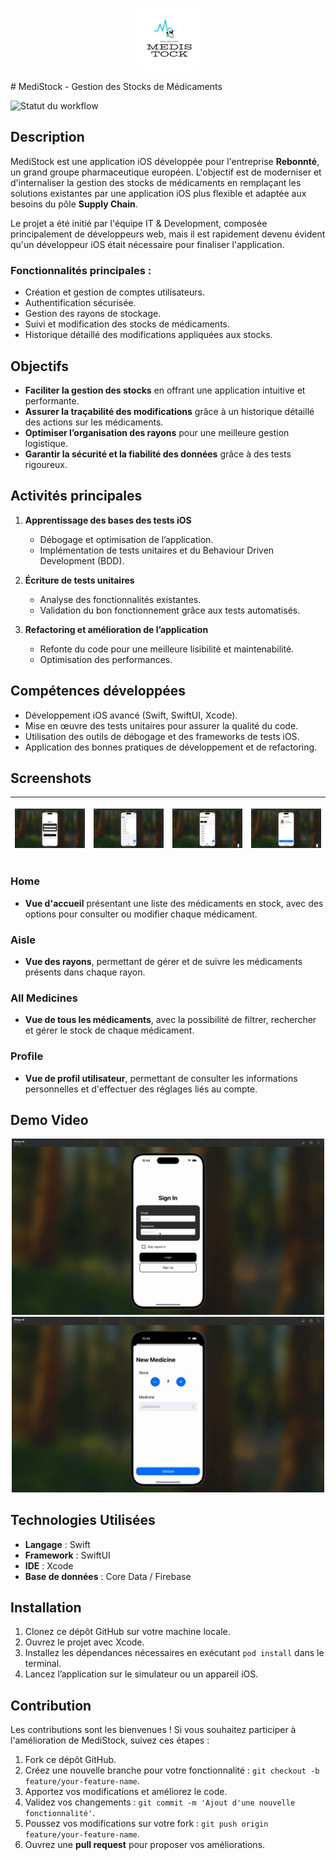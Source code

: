 <p align="center"> <img src="Screenshots/icone.png" img width="100" > </p>
# MediStock - Gestion des Stocks de Médicaments

![Statut du workflow](https://github.com/Mody9156/Rebonnte_P16DAIOS/actions/workflows/ci.yml/badge.svg)

## Description
MediStock est une application iOS développée pour l'entreprise **Rebonnté**, un grand groupe pharmaceutique européen. L'objectif est de moderniser et d'internaliser la gestion des stocks de médicaments en remplaçant les solutions existantes par une application iOS plus flexible et adaptée aux besoins du pôle **Supply Chain**.

Le projet a été initié par l'équipe IT & Development, composée principalement de développeurs web, mais il est rapidement devenu évident qu'un développeur iOS était nécessaire pour finaliser l'application.

### Fonctionnalités principales :
- Création et gestion de comptes utilisateurs.
- Authentification sécurisée.
- Gestion des rayons de stockage.
- Suivi et modification des stocks de médicaments.
- Historique détaillé des modifications appliquées aux stocks.

## Objectifs
- **Faciliter la gestion des stocks** en offrant une application intuitive et performante.
- **Assurer la traçabilité des modifications** grâce à un historique détaillé des actions sur les médicaments.
- **Optimiser l’organisation des rayons** pour une meilleure gestion logistique.
- **Garantir la sécurité et la fiabilité des données** grâce à des tests rigoureux.

## Activités principales
1. **Apprentissage des bases des tests iOS**
   - Débogage et optimisation de l’application.
   - Implémentation de tests unitaires et du Behaviour Driven Development (BDD).
   
2. **Écriture de tests unitaires**
   - Analyse des fonctionnalités existantes.
   - Validation du bon fonctionnement grâce aux tests automatisés.
   
3. **Refactoring et amélioration de l’application**
   - Refonte du code pour une meilleure lisibilité et maintenabilité.
   - Optimisation des performances.

## Compétences développées
- Développement iOS avancé (Swift, SwiftUI, Xcode).
- Mise en œuvre des tests unitaires pour assurer la qualité du code.
- Utilisation des outils de débogage et des frameworks de tests iOS.
- Application des bonnes pratiques de développement et de refactoring.

## Screenshots
| <p align="center"><img src="Screenshots/Home.png" width="200" alt="home"></p> | <p align="center"><img src="Screenshots/Aisle.png" width="200" alt="details"></p> | <p align="center"><img src="Screenshots/AllMedicines.png" width="200" alt="AddUsers"></p> | <p align="center"><img src="Screenshots/Profile.png" width="200" alt="AddUsers"></p> |
|:--:|:--:|:--:|:--:|

### **Home**
- **Vue d'accueil** présentant une liste des médicaments en stock, avec des options pour consulter ou modifier chaque médicament.

### **Aisle**
- **Vue des rayons**, permettant de gérer et de suivre les médicaments présents dans chaque rayon.

### **All Medicines**
- **Vue de tous les médicaments**, avec la possibilité de filtrer, rechercher et gérer le stock de chaque médicament.

### **Profile**
- **Vue de profil utilisateur**, permettant de consulter les informations personnelles et d'effectuer des réglages liés au compte.


## Demo Video

<div align="center">
<img src="Screenshots/test.gif" alt="" width="500">
</div>
<div align="center">
<img src="Screenshots/test_2.gif" alt="" width="500">
</div>

## Technologies Utilisées
- **Langage** : Swift
- **Framework** : SwiftUI
- **IDE** : Xcode
- **Base de données** : Core Data / Firebase

## Installation
1. Clonez ce dépôt GitHub sur votre machine locale.
2. Ouvrez le projet avec Xcode.
3. Installez les dépendances nécessaires en exécutant `pod install` dans le terminal.
4. Lancez l’application sur le simulateur ou un appareil iOS.

## Contribution
Les contributions sont les bienvenues ! Si vous souhaitez participer à l'amélioration de MediStock, suivez ces étapes :
1. Fork ce dépôt GitHub.
2. Créez une nouvelle branche pour votre fonctionnalité : `git checkout -b feature/your-feature-name`.
3. Apportez vos modifications et améliorez le code.
4. Validez vos changements : `git commit -m 'Ajout d'une nouvelle fonctionnalité'`.
5. Poussez vos modifications sur votre fork : `git push origin feature/your-feature-name`.
6. Ouvrez une **pull request** pour proposer vos améliorations.
